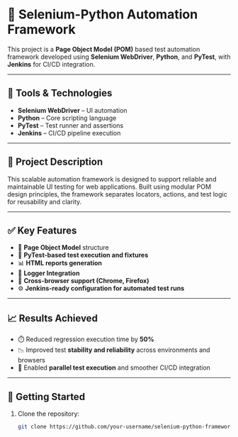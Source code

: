 # 🧪 Selenium-Python Automation Framework

This project is a **Page Object Model (POM)** based test automation framework developed using **Selenium WebDriver**, **Python**, and **PyTest**, with **Jenkins** for CI/CD integration.

---

## 🔧 Tools & Technologies

- **Selenium WebDriver** – UI automation
- **Python** – Core scripting language
- **PyTest** – Test runner and assertions
- **Jenkins** – CI/CD pipeline execution

---

## 📌 Project Description

This scalable automation framework is designed to support reliable and maintainable UI testing for web applications. Built using modular POM design principles, the framework separates locators, actions, and test logic for reusability and clarity.

---

## ✅ Key Features

- 📁 **Page Object Model** structure
- 🧪 **PyTest-based test execution and fixtures**
- 📊 **HTML reports generation**
- 🧾 **Logger Integration** 
- 🔄 **Cross-browser support (Chrome, Firefox)**
- ⚙️ **Jenkins-ready configuration for automated test runs**

---

## 📈 Results Achieved

- ⏱️ Reduced regression execution time by **50%**
- 📉 Improved test **stability and reliability** across environments and browsers
- 🔄 Enabled **parallel test execution** and smoother CI/CD integration

---

## 🚀 Getting Started

1. Clone the repository:
   ```bash
   git clone https://github.com/your-username/selenium-python-framework.git
